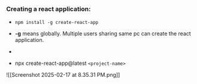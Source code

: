 ### Creating a react application:

- `npm install -g create-react-app`

- **-g** means globally. Multiple users sharing same pc can create the react application.
- 
- npx create-react-app@latest `<project-name>` 

![[Screenshot 2025-02-17 at 8.35.31 PM.png]]
